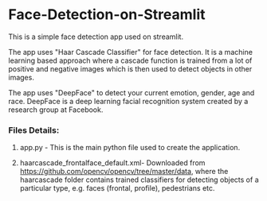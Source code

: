 # Face-Detection-on-Streamlit


This is a simple face detection app used on streamlit. 

The app uses "Haar Cascade Classifier" for face detection. It is a machine learning based approach where a cascade function is trained from a lot of positive and negative images which is then used to detect objects in other images.

The app uses "DeepFace" to detect your current emotion, gender, age and race. DeepFace is a deep learning facial recognition system created by a research group at Facebook.

### Files Details: 

1. app.py - This is the main python file used to create the application. 

2. haarcascade_frontalface_default.xml- Downloaded from https://github.com/opencv/opencv/tree/master/data, where the haarcascade folder contains trained classifiers for detecting objects of a particular type, e.g. faces (frontal, profile), pedestrians etc.
              
